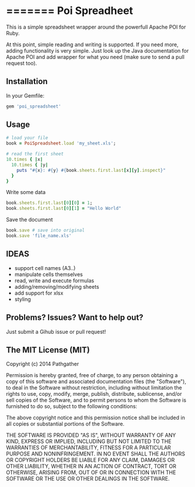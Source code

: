 
=======
Poi Spreadheet
=========

This is a simple spreadsheet wrapper around the powerfull Apache POI for Ruby.

At this point, simple reading and writing is supported. If you need more, adding functionality is very simple.
Just look up the Java documentation for Apache POI and add wrapper for what you need (make sure to send a pull request too).


Installation
---------------------
In your Gemfile:
```ruby
gem 'poi_spreadsheet'
```

Usage
---------------------
```ruby
# load your file
book = PoiSpreadsheet.load 'my_sheet.xls'; 

# read the first sheet
10.times { |x| 
  10.times { |y| 
    puts "#{x}: #{y} #{book.sheets.first.last[x][y].inspect}" 
  }
}
```

Write some data
```ruby
book.sheets.first.last[0][0] = 1;
book.sheets.first.last[0][1] = "Hello World"
```

Save the document

```ruby
book.save # save into original
book.save 'file_name.xls'
```


IDEAS
-----
 - support cell names (A3..)
 - manipulate cells themselves
 - read, write and execute formulas
 - adding/removing/modifying sheets
 - add support for xlsx
 - styling


Problems? Issues? Want to help out?
---------------------
Just submit a Gihub issue or pull request! 

The MIT License (MIT)
---------------------
Copyright (c) 2014 Pathgather

Permission is hereby granted, free of charge, to any person obtaining a copy of
this software and associated documentation files (the "Software"), to deal in
the Software without restriction, including without limitation the rights to
use, copy, modify, merge, publish, distribute, sublicense, and/or sell copies of
the Software, and to permit persons to whom the Software is furnished to do so,
subject to the following conditions:

The above copyright notice and this permission notice shall be included in all
copies or substantial portions of the Software.

THE SOFTWARE IS PROVIDED "AS IS", WITHOUT WARRANTY OF ANY KIND, EXPRESS OR
IMPLIED, INCLUDING BUT NOT LIMITED TO THE WARRANTIES OF MERCHANTABILITY, FITNESS
FOR A PARTICULAR PURPOSE AND NONINFRINGEMENT. IN NO EVENT SHALL THE AUTHORS OR
COPYRIGHT HOLDERS BE LIABLE FOR ANY CLAIM, DAMAGES OR OTHER LIABILITY, WHETHER
IN AN ACTION OF CONTRACT, TORT OR OTHERWISE, ARISING FROM, OUT OF OR IN
CONNECTION WITH THE SOFTWARE OR THE USE OR OTHER DEALINGS IN THE SOFTWARE.
